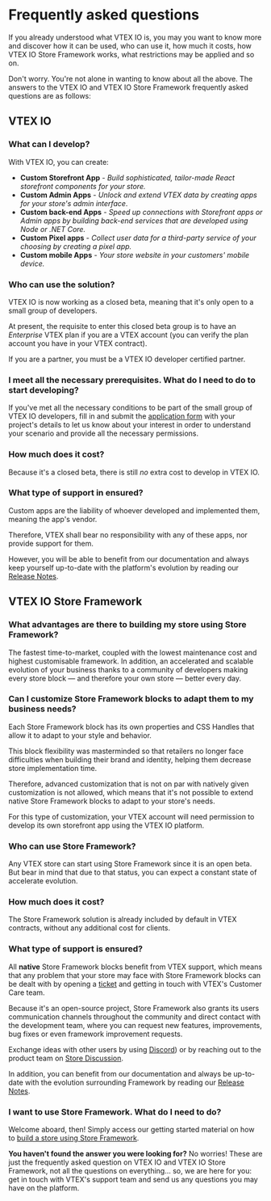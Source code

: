 # Frequently asked questions

If you already understood what VTEX IO is, you may you want to know more and discover how it can be used, who can use it, how much it costs, how VTEX IO Store Framework works, what restrictions may be applied and so on.

Don't worry. You're not alone in wanting to know about all the above. The answers to the VTEX IO and VTEX IO Store Framework frequently asked questions are as follows:

## VTEX IO 

### What can I develop?

With VTEX IO, you can create:

- **Custom Storefront App** - *Build sophisticated, tailor-made React storefront components for your store.* 
- **Custom Admin Apps** - *Unlock and extend VTEX data by creating apps for your store's admin interface*.
- **Custom back-end Apps** - *Speed up connections with Storefront apps or Admin apps by building back-end services that are developed using Node or .NET Core.*
- **Custom Pixel apps** -  *Collect user data for a third-party service of your choosing by creating a pixel app.*
- **Custom mobile Apps** - *Your store website in your customers' mobile device.* 

### Who can use the solution?

VTEX IO is now working as a closed beta, meaning that it's only open to a small group of developers. 

At present, the requisite to enter this closed beta group is to have an *Enterprise* VTEX plan if you are a VTEX account (you can verify the plan account you have in your VTEX contract). 

If you are a partner, you must be a VTEX IO developer certified partner.

### I meet all the necessary prerequisites. What do I need to do to start developing?

If you've met all the necessary conditions to be part of the small group of VTEX IO developers, fill in and submit the  [application form](https://forms.gle/f7bYdTA7tfdfB5tt7) with your project's details to let us know about your interest in order to understand your scenario and provide all the necessary permissions. 

### How much does it cost?

Because it's a closed beta, there is  still *no* extra cost to develop in VTEX IO. 

### What type of support in ensured?

Custom apps are the liability of whoever developed and implemented them, meaning the app's vendor.

Therefore, VTEX shall bear no responsibility with any of these apps, nor provide support for them. 

However, you will be able to benefit from our documentation and always keep yourself up-to-date with the platform's evolution by reading our [Release Notes](https://vtex.io/docs/releases/).

## VTEX IO Store Framework

### What advantages are there to building my store using Store Framework? 

The fastest time-to-market, coupled with the lowest maintenance cost and highest customisable framework. In addition, an accelerated and scalable evolution of your business thanks to a community of developers making every store block  —  and therefore your own store — better every day. 

### Can I customize Store Framework blocks to adapt them to my business needs?

Each Store Framework block has its own properties and CSS Handles that allow it to adapt to your style and behavior. 

This block flexibility was masterminded so that retailers no longer face difficulties when building their brand and identity, helping them decrease store implementation time.  

Therefore, advanced customization that is not on par with natively given customization is not allowed, which means that it's not possible to extend native Store Framework blocks to adapt to your store's needs.

For this type of customization, your VTEX account will need permission to develop its own storefront app using the VTEX IO platform.

### Who can use Store Framework?

Any VTEX store can start using Store Framework since it is an open beta. But bear in mind that due to that status, you can expect a constant state of accelerate evolution. 

### How much does it cost?

The Store Framework solution is already included by default in VTEX contracts, without any additional cost for clients. 

### What type of support is ensured?

All **native** Store Framework blocks benefit from VTEX support, which means that any problem that your store may face with Store Framework blocks can be dealt with by opening a [ticket](https://help-tickets.vtex.com/smartlink/sso/login/zendesk) and getting in touch with VTEX's Customer Care team.

Because it's an open-source project, Store Framework also grants its users communication channels throughout the community and direct contact with the development team, where you can request new features, improvements, bug fixes or even framework improvement requests. 

Exchange ideas with other users by using [Discord](https://discordapp.com/channels/652163009988263940/652253291916296232)) or by reaching out to the product team on [Store Discussion](https://github.com/vtex-apps/store-discussion).

In addition, you can benefit from our documentation and always be up-to-date with the evolution surrounding Framework by reading our [Release Notes](https://vtex.io/docs/releases/).

### I want to use Store Framework. What do I need to do?

Welcome aboard, then! Simply access our getting started material on how to [build a store using Store Framework](https://vtex.io/docs/getting-started/build-stores-with-store-framework/1).  

<div class="alert alert-info">  
<b>You haven't found the answer you were looking for?</b>
No worries! These are just the frequently asked question on VTEX IO and VTEX IO Store Framework, not all the questions on everything... so, we are here for you: get in touch with VTEX's support team and send us any questions you may have on the platform. 
</div>

